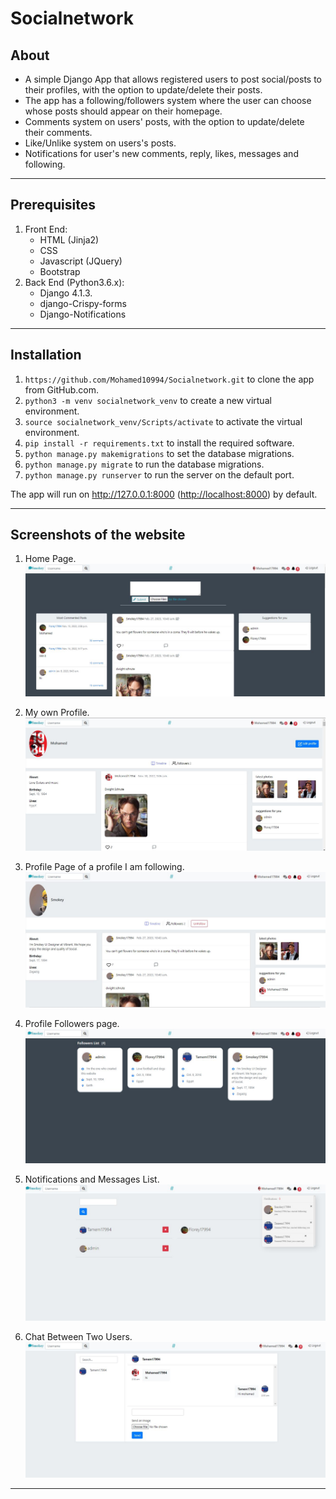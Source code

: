 # Socialnetwork

## About

* A simple Django App that allows registered users to post social/posts to their profiles, with the option to update/delete their posts.
* The app has a following/followers system where the user can choose whose posts should appear on their homepage.
* Comments system on users' posts, with the option to update/delete their comments.
* Like/Unlike system on users's posts.
* Notifications for user's new comments, reply, likes, messages and following.

---

## Prerequisites

1. Front End:
    * HTML (Jinja2)
    * CSS
    * Javascript (JQuery)
    * Bootstrap
2. Back End (Python3.6.x):
    * Django 4.1.3.
    * django-Crispy-forms
    * Django-Notifications

---

## Installation

1. `https://github.com/Mohamed10994/Socialnetwork.git` to clone the app from GitHub.com.
2. `python3 -m venv socialnetwork_venv` to create a new virtual environment.
3. `source socialnetwork_venv/Scripts/activate` to activate the virtual environment.
4. `pip install -r requirements.txt` to install the required software.
5. `python manage.py makemigrations` to set the database migrations.
6. `python manage.py migrate` to run the database migrations.
7. `python manage.py runserver` to run the server on the default port.

The app will run on <http://127.0.0.1:8000> (<http://localhost:8000>) by default.

---

## Screenshots of the website

1. Home Page.
    ![Home](/social/static/social/screenshots/1.JPG)

2. My own Profile.
    ![My Profile](/social/static/social/screenshots/2.JPG)

3. Profile Page of a profile I am following.
    ![My Profile](/social/static/social/screenshots/3.JPG)

4. Profile Followers page.
    ![My Profile](/social/static/social/screenshots/4.JPG)

5. Notifications and Messages List.
    ![My Profile](/social/static/social/screenshots/5.JPG)

6. Chat Between Two Users.
    ![My Profile](/social/static/social/screenshots/6.JPG)

---

